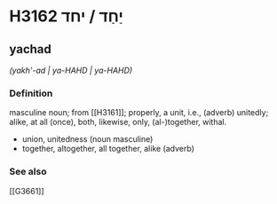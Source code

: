 # H3162 יַחַד / יחד

## yachad

_(yakh'-ad | ya-HAHD | ya-HAHD)_

### Definition

masculine noun; from [[H3161]]; properly, a unit, i.e., (adverb) unitedly; alike, at all (once), both, likewise, only, (al-)together, withal.

- union, unitedness (noun masculine)
- together, altogether, all together, alike (adverb)
### See also

[[G3661]]

